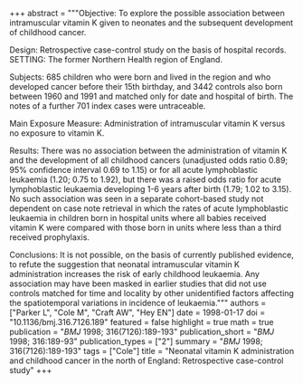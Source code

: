 +++
abstract = """Objective: To explore the possible association between intramuscular vitamin K given to neonates and the subsequent development of childhood cancer.

Design: Retrospective case-control study on the basis of hospital records. SETTING: The former Northern Health region of England.

Subjects: 685 children who were born and lived in the region and who developed cancer before their 15th birthday, and 3442 controls also born between 1960 and 1991 and matched only for date and hospital of birth. The notes of a further 701 index cases were untraceable.

Main Exposure Measure: Administration of intramuscular vitamin K versus no exposure to vitamin K.

Results: There was no association between the administration of vitamin K and the development of all childhood cancers (unadjusted odds ratio 0.89; 95% confidence interval 0.69 to 1.15) or for all acute lymphoblastic leukaemia (1.20; 0.75 to 1.92), but there was a raised odds ratio for acute lymphoblastic leukaemia developing 1-6 years after birth (1.79; 1.02 to 3.15). No such association was seen in a separate cohort-based study not dependent on case note retrieval in which the rates of acute lymphoblastic leukaemia in children born in hospital units where all babies received vitamin K were compared with those born in units where less than a third received prophylaxis.

Conclusions: It is not possible, on the basis of currently published evidence, to refute the suggestion that neonatal intramuscular vitamin K administration increases the risk of early childhood leukaemia. Any association may have been masked in earlier studies that did not use controls matched for time and locality by other unidentified factors affecting the spatiotemporal variations in incidence of leukaemia."""
authors = ["Parker L", "Cole M", "Craft AW", "Hey EN"]
date = 1998-01-17
doi = "10.1136/bmj.316.7126.189"
featured = false
highlight = true
math = true
publication = "*BMJ* 1998; 316(7126):189-193"
publication_short = "*BMJ* 1998; 316:189-93"
publication_types = ["2"]
summary = "*BMJ* 1998; 316(7126):189-193"
tags = ["Cole"]
title = "Neonatal vitamin K administration and childhood cancer in the north of England: Retrospective case-control study"
+++
